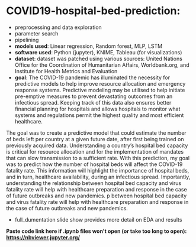 # COVID19-hospital-bed-prediction:
- preprocessing and data exploration
- parameter search
- pipelining
- **models used**: Linear regression, Random forest, MLP, LSTM
- **software used**: Python (jupyter), KNIME, Tableau (for visualizations)
- **dataset**: dataset was patched using various sources: United Nations Office for the Coordination of Humanitarian Affairs, Worldbank.org, and Institute for Health Metrics and Evaluation
- **goal**: The COVID-19 pandemic has illuminated the necessity for predictive models to help improve resource allocation and emergency response systems. Predictive modeling may be utilised to help initiate pre-emptive measures to prevent devastating outcomes from an infectious spread. Keeping track of this data also ensures better financial planning for hospitals and allows hospitals to monitor what systems and regulations permit the highest quality and most efficient healthcare. 

The goal was to create a predictive model that could estimate the number of beds left per country at a given future date, after first being trained on previously acquired data. Understanding a country’s hospital bed capacity is critical for resource allocation and for the implementation of mandates that can slow transmission to a sufficient rate. With this prediction, my goal was to predict how the number of hospital beds will affect the COVID-19 fatality rate. This information will highlight the importance of hospital beds, and in turn, healthcare availability, during an infectious spread. Importantly, understanding the relationship between hospital bed capacity and virus fatality rate will help with healthcare preparation and response in the case of future outbreaks and new pandemics.
p between hospital bed capacity and virus fatality rate will help with healthcare preparation and response in the case of future outbreaks and new pandemics.
- full_dumentation slide show provides more detail on EDA and results

**Paste code link here if .ipynb files won't open (or take too long to open): https://nbviewer.jupyter.org/**

